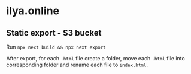 # ilya.online

## Static export - S3 bucket
Run `npx next build && npx next export`

After export, for each `.html` file create a folder, move each `.html` file into corresponding folder and rename each file to `index.html`.
